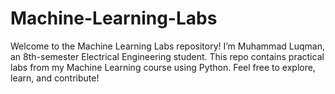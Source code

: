 # Machine-Learning-Labs
Welcome to the Machine Learning Labs repository! I’m Muhammad Luqman, an 8th-semester Electrical Engineering student. This repo contains practical labs from my Machine Learning course using Python. Feel free to explore, learn, and contribute!
